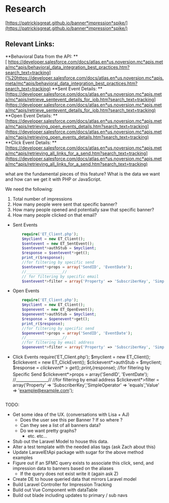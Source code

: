 # Research
[https://patrickisgreat.github.io/banner*impression*spike/](https://patrickisgreat.github.io/banner*impression*spike/)

## Relevant Links:
**Behavioral Data from the API: **
[ https://developer.salesforce.com/docs/atlas.en*us.noversion.mc*apis.meta/mc*apis/behavioral_data_integration_best_practices.htm?search_text=tracking](%20https://developer.salesforce.com/docs/atlas.en*us.noversion.mc*apis.meta/mc*apis/behavioral_data_integration_best_practices.htm?search_text=tracking)
**Sent Event Details: **
[https://developer.salesforce.com/docs/atlas.en*us.noversion.mc*apis.meta/mc*apis/retrieve_sentevent_details_for_job.htm?search_text=tracking](https://developer.salesforce.com/docs/atlas.en*us.noversion.mc*apis.meta/mc*apis/retrieve_sentevent_details_for_job.htm?search_text=tracking)
**Open Event Details: **
[https://developer.salesforce.com/docs/atlas.en*us.noversion.mc*apis.meta/mc*apis/retrieving_open_events_details.htm?search_text=tracking](https://developer.salesforce.com/docs/atlas.en*us.noversion.mc*apis.meta/mc*apis/retrieving_open_events_details.htm?search_text=tracking)
**Click Event Details: **
[https://developer.salesforce.com/docs/atlas.en*us.noversion.mc*apis.meta/mc*apis/retrieving_all_links_for_a_send.htm?search_text=tracking](https://developer.salesforce.com/docs/atlas.en*us.noversion.mc*apis.meta/mc*apis/retrieving_all_links_for_a_send.htm?search_text=tracking)


what are the fundamental pieces of this feature? What is the data we want and how can we get it with PHP or JavaScript.

We need the following:
1. Total number of impressions
2. How many people were sent that specific banner?
3. How many people opened and potentially saw that specific banner?
4. How many people clicked on that email?


* Sent Events
	```php
		require('ET_Client.php');
		$myclient = new ET_Client();
		$sentevent = new ET_SentEvent();
		$sentevent*>authStub = $myclient;
		$response = $sentevent*>get();
		print_r($response);
		//for filtering by specific send
		$sentevent*>props = array('SendID', 'EventDate');
		//________________//
		// for filtering by specific email
		$sentevent*>filter = array('Property' => 'SubscriberKey', 'SimpleOperator' => 'equals', 'Value' => 'example@example.com');
	```
* Open Events
	```php
		require('ET_Client.php');
		$myclient = new ET_Client();
		$openevent = new ET_OpenEvent();
		$openevent*>authStub = $myclient;
		$response = $openevent*>get();
		print_r($response);
		//for filtering by specific send
		$openevent*>props = array('SendID', 'EventDate');
		//________________//
		//for filtering by email address
		$openevent*>filter = array('Property' => 'SubscriberKey', 'SimpleOperator' => 'equals', 'Value' => 'example@example.com');
	```
* Click Events
		require('ET_Client.php');
		$myclient = new ET_Client();
		$clickevent = new ET_ClickEvent();
		$clickevent*>authStub = $myclient;
		$response = $clickevent*>get();
		print_r($response);
		//for filtering by Specific Send
		$clickevent*>props = array('SendID', 'EventDate');
		//________________//
		//for filtering by email address
		$clickevent*>filter = array('Property' => 'SubscriberKey','SimpleOperator' => 'equals','Value' => 'example@example.com');
	```

TODO: 
* Get some idea of the UX. (conversations with Lisa + AJ)
	* Does the user see this per Banner ? If so where ?
	* Can they see a list of all banners data?
	* Do we want pretty graphs?
		* etc. etc…
* Stub out the Laravel Model to house this data.
* Alter a test template with the needed alias tags (ask Zach about this)
* Update LaravelEtApi package with sugar for the above method examples
* Figure out if an SFMC query exists to associate this click, send, and impression data to banners based on the aliases
	* If the query does not exist write it (again ask Z)
* Create DE to house queried data that mirrors Laravel model
* Build Laravel Controller for Impression Tracking
* Build out Vue Component with dataTable
* Build out blade including updates to primary / sub navs
